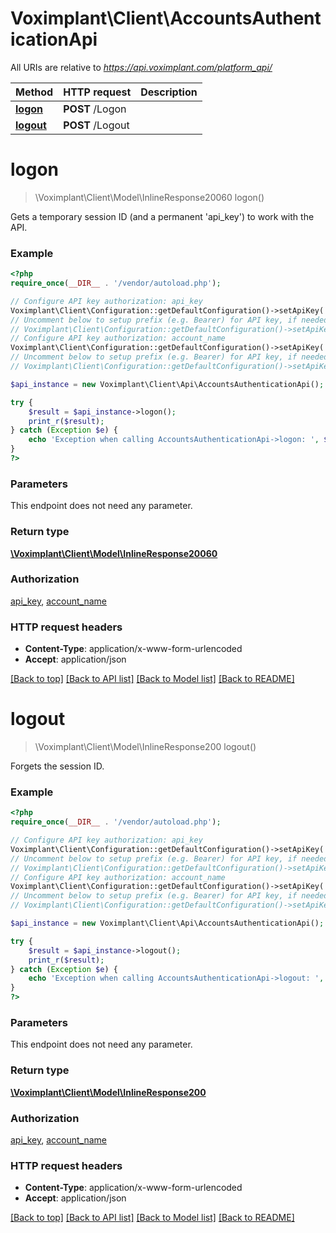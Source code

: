 # Voximplant\Client\AccountsAuthenticationApi

All URIs are relative to *https://api.voximplant.com/platform_api/*

Method | HTTP request | Description
------------- | ------------- | -------------
[**logon**](AccountsAuthenticationApi.md#logon) | **POST** /Logon | 
[**logout**](AccountsAuthenticationApi.md#logout) | **POST** /Logout | 


# **logon**
> \Voximplant\Client\Model\InlineResponse20060 logon()



Gets a temporary session ID (and a permanent 'api_key') to work with the API.

### Example
```php
<?php
require_once(__DIR__ . '/vendor/autoload.php');

// Configure API key authorization: api_key
Voximplant\Client\Configuration::getDefaultConfiguration()->setApiKey('api_key', 'YOUR_API_KEY');
// Uncomment below to setup prefix (e.g. Bearer) for API key, if needed
// Voximplant\Client\Configuration::getDefaultConfiguration()->setApiKeyPrefix('api_key', 'Bearer');
// Configure API key authorization: account_name
Voximplant\Client\Configuration::getDefaultConfiguration()->setApiKey('account_name', 'YOUR_API_KEY');
// Uncomment below to setup prefix (e.g. Bearer) for API key, if needed
// Voximplant\Client\Configuration::getDefaultConfiguration()->setApiKeyPrefix('account_name', 'Bearer');

$api_instance = new Voximplant\Client\Api\AccountsAuthenticationApi();

try {
    $result = $api_instance->logon();
    print_r($result);
} catch (Exception $e) {
    echo 'Exception when calling AccountsAuthenticationApi->logon: ', $e->getMessage(), PHP_EOL;
}
?>
```

### Parameters
This endpoint does not need any parameter.

### Return type

[**\Voximplant\Client\Model\InlineResponse20060**](../Model/InlineResponse20060.md)

### Authorization

[api_key](../../README.md#api_key), [account_name](../../README.md#account_name)

### HTTP request headers

 - **Content-Type**: application/x-www-form-urlencoded
 - **Accept**: application/json

[[Back to top]](#) [[Back to API list]](../../README.md#documentation-for-api-endpoints) [[Back to Model list]](../../README.md#documentation-for-models) [[Back to README]](../../README.md)

# **logout**
> \Voximplant\Client\Model\InlineResponse200 logout()



Forgets the session ID.

### Example
```php
<?php
require_once(__DIR__ . '/vendor/autoload.php');

// Configure API key authorization: api_key
Voximplant\Client\Configuration::getDefaultConfiguration()->setApiKey('api_key', 'YOUR_API_KEY');
// Uncomment below to setup prefix (e.g. Bearer) for API key, if needed
// Voximplant\Client\Configuration::getDefaultConfiguration()->setApiKeyPrefix('api_key', 'Bearer');
// Configure API key authorization: account_name
Voximplant\Client\Configuration::getDefaultConfiguration()->setApiKey('account_name', 'YOUR_API_KEY');
// Uncomment below to setup prefix (e.g. Bearer) for API key, if needed
// Voximplant\Client\Configuration::getDefaultConfiguration()->setApiKeyPrefix('account_name', 'Bearer');

$api_instance = new Voximplant\Client\Api\AccountsAuthenticationApi();

try {
    $result = $api_instance->logout();
    print_r($result);
} catch (Exception $e) {
    echo 'Exception when calling AccountsAuthenticationApi->logout: ', $e->getMessage(), PHP_EOL;
}
?>
```

### Parameters
This endpoint does not need any parameter.

### Return type

[**\Voximplant\Client\Model\InlineResponse200**](../Model/InlineResponse200.md)

### Authorization

[api_key](../../README.md#api_key), [account_name](../../README.md#account_name)

### HTTP request headers

 - **Content-Type**: application/x-www-form-urlencoded
 - **Accept**: application/json

[[Back to top]](#) [[Back to API list]](../../README.md#documentation-for-api-endpoints) [[Back to Model list]](../../README.md#documentation-for-models) [[Back to README]](../../README.md)

